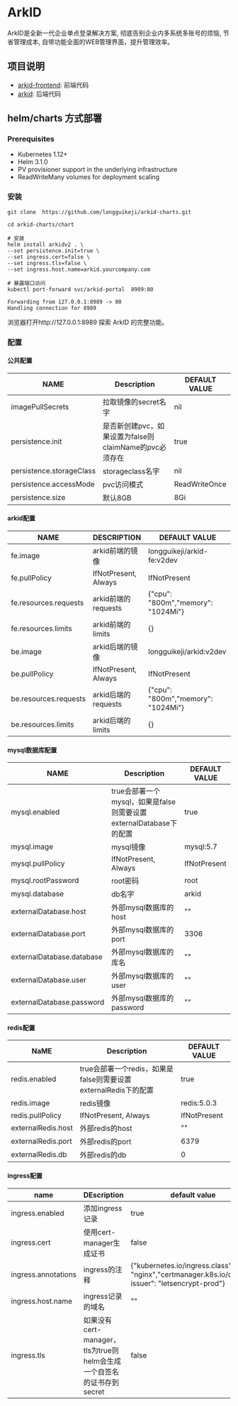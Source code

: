 # ArkID

ArkID是全新一代企业单点登录解决方案, 彻底告别企业内多系统多账号的烦恼, 节省管理成本, 自带功能全面的WEB管理界面，提升管理效率。

## 项目说明

- [arkid-frontend](https://github.com/longguikeji/arkid-frontend): 前端代码
- [arkid](https://github.com/longguikeji/arkid): 后端代码
## helm/charts 方式部署

### Prerequisites

- Kubernetes 1.12+
- Helm 3.1.0
- PV provisioner support in the underlying infrastructure
- ReadWriteMany volumes for deployment scaling

### 安装
```shell
git clone  https://github.com/longguikeji/arkid-charts.git

cd arkid-charts/chart

# 安装
helm install arkidv2 . \
--set persistence.init=true \
--set ingress.cert=false \
--set ingress.tls=false \
--set ingress.host.name=arkid.yourcompany.com

# 暴露端口访问
kubectl port-forward svc/arkid-portal  8989:80

Forwarding from 127.0.0.1:8989 -> 80
Handling connection for 8989
```

浏览器打开http://127.0.0.1:8989 探索 ArkID 的完整功能。

### 配置
#### 公共配置
| NAME                     | Description                                            | DEFAULT VALUE |
| ------------------------ | ------------------------------------------------------ | ------------- |
| imagePullSecrets         | 拉取镜像的secret名字                                   | nil           |
| persistence.init         | 是否新创建pvc，如果设置为false则claimName的pvc必须存在 | true          |
| persistence.storageClass | storageclass名字                                       | nil           |
| persistence.accessMode   | pvc访问模式                                            | ReadWriteOnce |
| persistence.size         | 默认8GB                                                | 8Gi           |

#### arkid配置

| NAME                  | DESCRIPTION          | DEFAULT VALUE                      |
| --------------------- | -------------------- | ---------------------------------- |
| fe.image              | arkid前端的镜像      | longguikeji/arkid-fe:v2dev         |
| fe.pullPolicy         | IfNotPresent, Always | IfNotPresent                       |
| fe.resources.requests | arkid前端的requests  | {"cpu": "800m","memory": "1024Mi"} |
| fe.resources.limits   | arkid前端的limits    | {}                                 |
| be.image              | arkid后端的镜像      | longguikeji/arkid:v2dev            |
| be.pullPolicy         | IfNotPresent, Always	|  IfNotPresent                   |
| be.resources.requests | arkid后端的requests  | {"cpu": "800m","memory": "1024Mi"} |
| be.resources.limits   | arkid后端的limits    | {}                                 |




#### mysql数据库配置

| NAME                     | Description                                            | DEFAULT VALUE |
| ------------------------ | ------------------------------------------------------ | ------------- |
| mysql.enabled             | true会部署一个mysql，如果是false则需要设置externalDatabase下的配置 | true          |
| mysql.image               | mysql镜像                                              | mysql:5.7     |
| mysql.pullPolicy          | IfNotPresent, Always                            | IfNotPresent  |
| mysql.rootPassword        | root密码                                               | root          |
| mysql.database            | db名字                                                 | arkid         |
| externalDatabase.host     | 外部mysql数据库的host                                  | ""            |
| externalDatabase.port     | 外部mysql数据库的port                                  | 3306          |
| externalDatabase.database | 外部mysql数据库的库名                                  | ""            |
| externalDatabase.user     | 外部mysql数据库的user                                  | ""            |
| externalDatabase.password | 外部mysql数据库的password                              | ""            |

#### redis配置

| NaME               | Description                                                  | DEFAULT VALUE |
| ------------------ | ------------------------------------------------------------ | ------------- |
| redis.enabled      | true会部署一个redis，如果是false则需要设置externalRedis下的配置 | true          |
| redis.image        | redis镜像                                                    | redis:5.0.3   |
| redis.pullPolicy   | IfNotPresent, Always                                         | IfNotPresent  |
| externalRedis.host | 外部redis的host                                              | ""            |
| externalRedis.port | 外部redis的port                                              | 6379          |
| externalRedis.db   | 外部redis的db                                                | 0             |

#### ingress配置

| name                | DEscription                                                  | default value                                                |
| ------------------- | ------------------------------------------------------------ | ------------------------------------------------------------ |
| ingress.enabled     | 添加ingress记录                                              | true                                                         |
| ingress.cert        | 使用cert-manager生成证书                                     | false                                                        |
| ingress.annotations | ingress的注释                                                | {"kubernetes.io/ingress.class": "nginx","certmanager.k8s.io/cluster-issuer": "letsencrypt-prod"} |
| ingress.host.name   | ingress记录的域名                                            | ""                                                           |
| ingress.tls         | 如果没有 cert-manager，tls为true则helm会生成一个自签名的证书存到secret | false                                                        |


